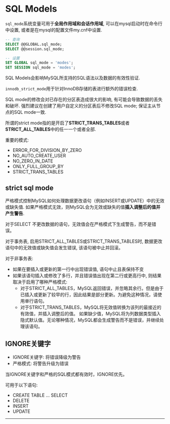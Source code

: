 # SQL Models

`sql_mode`系统变量可用于**全局作用域和会话作用域**, 
可以在mysql启动时在命令行中设置, 或者是在mysql的配置文件my.cnf中设置.

```sql
-- 查询
SELECT @@GLOBAL.sql_mode;
SELECT @@session.sql_mode;

-- 设置
SET GLOBAL sql_mode = 'modes';
SET SESSION sql_mode = 'modes';
```

SQL Models会影响MySQL所支持的SQL语法以及数据的有效性验证.

`innodb_strict_mode`用于针对InnoDB存储的表进行额外的错误检查.

SQL mode的修改会对已存在的分区表造成很大的影响, 有可能会导致数据的丢失和破坏.
强烈建议在创建了用户自定义的分区表后不修改SQL mode; 保证主从节点的SQL mode一致.

所谓的strict mode指的是开启了**STRICT_TRANS_TABLES**或者**STRICT_ALL_TABLES**中的任一一个或者全部.

重要的模式:

- ERROR_FOR_DIVISION_BY_ZERO
- NO_AUTO_CREATE_USER
- NO_ZERO_IN_DATE
- ONLY_FULL_GROUP_BY
- STRICT_TRANS_TABLES

## strict sql mode

严格模式控制MySQL如何处理数据更改语句（例如INSERT或UPDATE）中的无效或缺失值.
如果严格模式无效，则MySQL会为无效或缺失的值**插入调整后的值并产生警告**.

对于SELECT 不更改数据的语句，无效值会在严格模式下生成警告，而不是错误。

对于事务表, 启用STRICT_ALL_TABLES或STRICT_TRANS_TABLES时, 数据更改语句中的无效值或缺失值会发生错误, 该语句被中止并回滚。

对于非事务表:
- 如果在要插入或更新的第一行中出现错误值, 语句中止且表保持不变
- 如果该语句插入或修改了多行，并且错误值出现在第二行或更高行中, 则结果取决于启用了哪种严格模式:
  - 对于STRICT_ALL_TABLES，MySQL返回错误，并忽略其余行。但是由于已插入或更新了较早的行，因此结果是部分更新。为避免这种情况，请使用单行语句。
  - 对于STRICT_TRANS_TABLES，MySQL将无效值转换为该列的最接近的有效值，并插入调整后的值。
  如果缺少值，MySQL将为列数据类型插入隐式默认值。无论哪种情况，MySQL都会生成警告而不是错误，并继续处理该语句。

## IGNORE关键字

- IGNORE关键字: 将错误降级为警告
- 严格模式: 将警告升级为错误

当IGNORE关键字和严格的SQL模式都有效时，IGNORE优先。

可用于以下语句:

- CREATE TABLE ... SELECT
- DELETE
- INSERT
- UPDATE

---
[Server SQL Modes]: https://dev.mysql.com/doc/refman/5.7/en/sql-mode.html